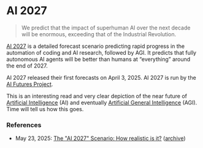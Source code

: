 # AI 2027

> We predict that the impact of superhuman AI over the next decade will be enormous, exceeding that of the Industrial Revolution.

[AI 2027](https://ai-2027.com/) is a detailed forecast scenario predicting rapid progress in the automation of coding and AI research, followed by AGI. It predicts that fully autonomous AI agents will be better than humans at “everything” around the end of 2027.

AI 2027 released their first forecasts on April 3, 2025. AI 2027 is run by the [AI Futures Project](https://ai-futures.org).

This is an interesting read and very clear depiction of the near future of [Artificial Intelligence](https://en.wikipedia.org/wiki/Artificial_intelligence) (AI) and eventually [Artificial General Intelligence](https://en.wikipedia.org/wiki/Artificial_general_intelligence) (AGI). Time will tell us how this goes.

### References

- May 23, 2025: [The "AI 2027" Scenario: How realistic is it?](https://garymarcus.substack.com/p/the-ai-2027-scenario-how-realistic) ([archive](https://web.archive.org/web/20250522175005/https://garymarcus.substack.com/p/the-ai-2027-scenario-how-realistic))